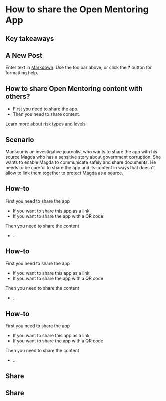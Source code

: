 # How to share the Open Mentoring App
## Key takeaways
## A New Post

Enter text in [Markdown](http://daringfireball.net/projects/markdown/). Use the toolbar above, or click the **?** button for formatting help.


## How to share Open Mentoring content with others?

 * First you need to share the app.
 * Then you need to share content.

[Learn more about risk types and levels](resources/risk-assessment.md)

## Scenario

Mansour is an investigative journalist who wants to share the app with his source Magda who has a sensitive story about government corruption. She wants to enable Magda to communicate safely and share documents. He needs to be careful to share the app and its content in ways that doesn't allow to link them together to protect Magda as a source.

## How-to
First you need to share the app
 * If you want to share this app as a link 
 * If you want to share the app with a QR code

Then you need to share the content
 * ...

## How-to
First you need to share the app
 * If you want to share this app as a link 
 * If you want to share the app with a QR code

Then you need to share the content
 * ...

## How-to
First you need to share the app
 * If you want to share this app as a link 
 * If you want to share the app with a QR code

Then you need to share the content
 * ...



## Share


## Share


